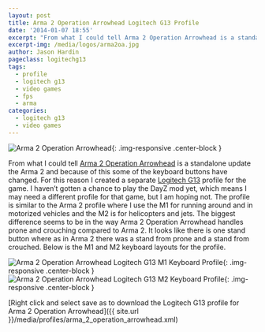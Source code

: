 ```yaml
---
layout: post
title: Arma 2 Operation Arrowhead Logitech G13 Profile
date: '2014-01-07 18:55'
excerpt: "From what I could tell Arma 2 Operation Arrowhead is a standalone update the Arma 2 and because of this some of the keyboard buttons have changed. For this reason I created a separate Logitech G13 profile for the game."
excerpt-img: /media/logos/arma2oa.jpg
author: Jason Hardin
pageclass: logitechg13
tags:
  - profile
  - logitech g13
  - video games
  - fps
  - arma
categories:
  - logitech g13
  - video games
---
```

![Arma 2 Operation Arrowhead]({{site.url}}/media/logos/arma2oa.jpg){: .img-responsive  .center-block }

From what I could tell [Arma 2 Operation Arrowhead](http://www.arma2.com/arma-2-oa.html) is a standalone update the Arma 2 and because of this some of the keyboard buttons have changed. For this reason I created a separate [Logitech G13](http://gaming.logitech.com/en-us/product/g13-advanced-gameboard) profile for the game. I haven’t gotten a chance to play the DayZ mod yet, which means I may need a different profile for that game, but I am hoping not. The profile is similar to the Arma 2 profile where I use the M1 for running around and in motorized vehicles and the M2 is for helicopters and jets. The biggest difference seems to be in the way Arma 2 Operation Arrowhead handles prone and crouching compared to Arma 2. It looks like there is one stand button where as in Arma 2 there was a stand from prone and a stand from crouched. Below is the M1 and M2 keyboard layouts for the profile.

![Arma 2 Operation Arrowhead Logitech G13 M1 Keyboard Profile]({{site.url}}/media/profiles/arma_2_operation_arrowhead_m1_keyboard_layout.png){: .img-responsive  .center-block }
![Arma 2 Operation Arrowhead Logitech G13 M2 Keyboard Profile]({{site.url}}/media/profiles/arma_2_operation_arrowhead_m2_keyboard_layout.png){: .img-responsive  .center-block }

[Right click and select save as to download the Logitech G13 profile for Arma 2 Operation Arrowhead]({{ site.url }}/media/profiles/arma_2_operation_arrowhead.xml)

